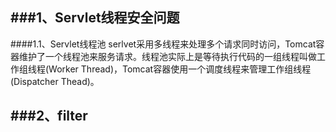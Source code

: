 ###1、Servlet线程安全问题
--- 
####1.1、Servlet线程池
serlvet采用多线程来处理多个请求同时访问，Tomcat容器维护了一个线程池来服务请求。线程池实际上是等待执行代码的一组线程叫做工作组线程(Worker Thread)，Tomcat容器使用一个调度线程来管理工作组线程(Dispatcher Thead)。

###2、filter
---




